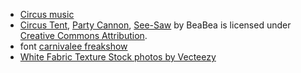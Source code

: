 
* [Circus music](https://pixabay.com/music/circus-circus-music-loop-362929/)
* [Circus Tent](https://skfb.ly/oQ7BJ), [Party Cannon](https://skfb.ly/oQ7AJ), [See-Saw](https://skfb.ly/oQ7Cy) by BeaBea is licensed under [Creative Commons Attribution](http://creativecommons.org/licenses/by/4.0/).
* font [carnivalee freakshow](https://www.1001fonts.com/carnivalee-freakshow-font.html)
* [White Fabric Texture Stock photos by Vecteezy](https://www.vecteezy.com/free-photos/white-fabric-texture)
